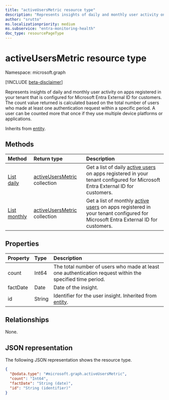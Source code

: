 ```yaml
---
title: "activeUsersMetric resource type"
description: "Represents insights of daily and monthly user activity on apps registered in your tenant that is configured for Microsoft Entra External ID for customers."
author: "srutto"
ms.localizationpriority: medium
ms.subservice: "entra-monitoring-health"
doc_type: resourcePageType
---
```


# activeUsersMetric resource type

Namespace: microsoft.graph

[!INCLUDE [beta-disclaimer](../../includes/beta-disclaimer.md)]

Represents insights of daily and monthly user activity on apps registered in your tenant that is configured for Microsoft Entra External ID for customers. The count value returned is calculated based on the total number of users who made at least one authentication request within a specific period. A user can be counted more that once if they use multiple device platforms or applications.

Inherits from [entity](../resources/entity.md).

## Methods
|Method|Return type|Description|
|:---|:---|:---|
|[List daily](../api/dailyuserinsightmetricsroot-list-activeusers.md)|[activeUsersMetric](../resources/activeusersmetric.md) collection|Get a list of daily [active users](../resources/activeusersmetric.md) on apps registered in your tenant configured for Microsoft Entra External ID for customers.|
|[List monthly](../api/monthlyuserinsightmetricsroot-list-activeusers.md)|[activeUsersMetric](../resources/activeusersmetric.md) collection|Get a list of monthly [active users](../resources/activeusersmetric.md) on apps registered in your tenant configured for Microsoft Entra External ID for customers.|

## Properties
|Property|Type|Description|
|:---|:---|:---|
|count|Int64|The total number of users who made at least one authentication request within the specified time period.|
|factDate|Date|Date of the insight.|
|id|String|Identifier for the user insight. Inherited from [entity](../resources/entity.md).|


## Relationships
None.

## JSON representation
The following JSON representation shows the resource type.
<!-- {
  "blockType": "resource",
  "keyProperty": "id",
  "@odata.type": "microsoft.graph.activeUsersMetric",
  "openType": false
}
-->
``` json
{
  "@odata.type": "#microsoft.graph.activeUsersMetric",
  "count": "Int64",
  "factDate": "String (date)",
  "id": "String (identifier)"
}
```
